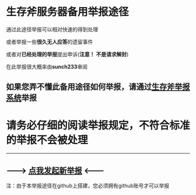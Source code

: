# 生存斧服务器备用举报途径
通过此途径举报可以相对快速的得到处理

或者举报一些**很久无人应答**的遗留事件

或者对**已经处理的举报**提出申诉(**注意！ 不是请求解封**)

在此举报很大概率由**sunch233**审阅
## 如果**您弄不懂此备用途径如何举报**，请通过[**生存斧举报系统**](http://report.axe.ink)举报

# 请务必仔细的阅读举报规定，不符合标准的举报不会被处理

------

## --->  [点我发起新举报]([url](https://github.com/ScaxeTeam/server-report/issues/new/choose))  <---

注：由于本举报途径在github上搭建，您必须拥有github账号才可以举报

